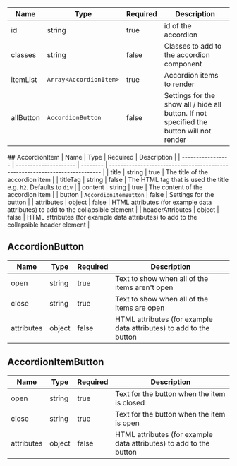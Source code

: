| Name      | Type                   | Required | Description                                                                              |
| --------- | ---------------------- | -------- | ---------------------------------------------------------------------------------------- |
| id        | string                 | true     | id of the accordion                                                                      |
| classes   | string                 | false    | Classes to add to the accordion component                                                |
| itemList  | `Array<AccordionItem>` | true     | Accordion items to render                                                                |
| allButton | `AccordionButton`      | false    | Settings for the show all / hide all button. If not specified the button will not render |

## AccordionItem
| Name | Type | Required | Description |
| ----------------- | --------------------- | -------- | --------------------------------------------------------------------------- |
| title | string | true | The title of the accordion item |
| titleTag | string | false | The HTML tag that is used the title e.g. `h2`. Defaults to `div` |
| content | string | true | The content of the accordion item |
| button | `AccordionItemButton` | false | Settings for the button |
| attributes | object | false | HTML attributes (for example data attributes) to add to the collapsible element |
| headerAttributes | object | false | HTML attributes (for example data attributes) to add to the collapsible header element |

## AccordionButton

| Name       | Type   | Required | Description                                                        |
| ---------- | ------ | -------- | ------------------------------------------------------------------ |
| open       | string | true     | Text to show when all of the items aren't open                     |
| close      | string | true     | Text to show when all of the items are open                        |
| attributes | object | false    | HTML attributes (for example data attributes) to add to the button |

## AccordionItemButton

| Name       | Type   | Required | Description                                                        |
| ---------- | ------ | -------- | ------------------------------------------------------------------ |
| open       | string | true     | Text for the button when the item is closed                        |
| close      | string | true     | Text for the button when the item is open                          |
| attributes | object | false    | HTML attributes (for example data attributes) to add to the button |
